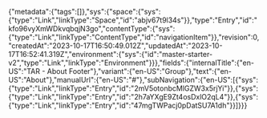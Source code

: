{"metadata":{"tags":[]},"sys":{"space":{"sys":{"type":"Link","linkType":"Space","id":"abjv67t9l34s"}},"type":"Entry","id":"kfo96vyXmWDkvqbqjN3go","contentType":{"sys":{"type":"Link","linkType":"ContentType","id":"navigationItem"}},"revision":0,"createdAt":"2023-10-17T16:50:49.012Z","updatedAt":"2023-10-17T16:52:41.319Z","environment":{"sys":{"id":"master-starter-v2","type":"Link","linkType":"Environment"}}},"fields":{"internalTitle":{"en-US":"TAR - About Footer"},"variant":{"en-US":"Group"},"text":{"en-US":"About"},"manualUrl":{"en-US":"#"},"subNavigation":{"en-US":[{"sys":{"type":"Link","linkType":"Entry","id":"2mV5otonbcMlGZW3x5rjYi"}},{"sys":{"type":"Link","linkType":"Entry","id":"2h7aYXgE9Zt4osDxlO2qL4"}},{"sys":{"type":"Link","linkType":"Entry","id":"47mgTWPacj0pDatSU7A1dh"}}]}}}